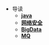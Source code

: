 <!-- docs/_sidebar.md -->
* 导读
	* [**java**](java/README.md)
	* [**网络安全**](网络安全/REDEME) 
    * [**BigData**](BigData/README.md)
    * [**MQ**](MQ/README.md)

